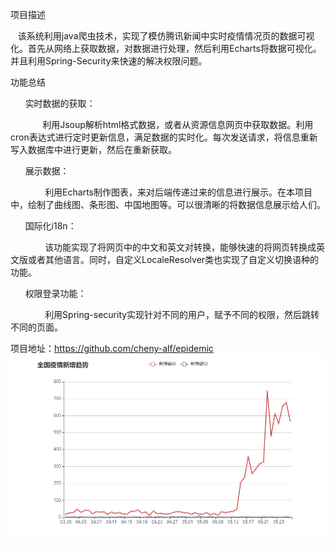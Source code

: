 项目描述

   该系统利用java爬虫技术，实现了模仿腾讯新闻中实时疫情情况页的数据可视化。首先从网络上获取数据，对数据进行处理，然后利用Echarts将数据可视化。并且利用Spring-Security来快速的解决权限问题。

功能总结

      实时数据的获取：

             利用Jsoup解析html格式数据，或者从资源信息网页中获取数据。利用cron表达式进行定时更新信息，满足数据的实时化。每次发送请求，将信息重新写入数据库中进行更新，然后在重新获取。

      展示数据：

              利用Echarts制作图表，来对后端传递过来的信息进行展示。在本项目中，绘制了曲线图、条形图、中国地图等。可以很清晰的将数据信息展示给人们。

      国际化i18n：

              该功能实现了将网页中的中文和英文对转换，能够快速的将网页转换成英文版或者其他语言。同时，自定义LocaleResolver类也实现了自定义切换语种的功能。

      权限登录功能：

              利用Spring-security实现针对不同的用户，赋予不同的权限，然后跳转不同的页面。

项目地址：https://github.com/cheny-alf/epidemic
![Image text](https://github.com/cheny-alf/epidemic/blob/master/%E5%85%A8%E5%9B%BD%E7%96%AB%E6%83%85%E6%96%B0%E5%A2%9E%E8%B6%8B%E5%8A%BF.png)
